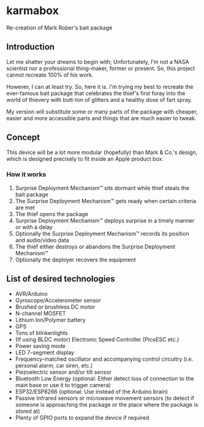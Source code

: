 # karmabox
Re-creation of Mark Rober's bait package

## Introduction
Let me shatter your dreams to begin with; Unfortunately, I'm not a NASA scientist nor a professional thing-maker, former or present. So, this project cannot recreate 100% of his work.

However, I can at least try. So, here it is. I'm trying my best to recreate the ever-famous bait package that celebrates the thief's first foray into the world of thievery with butt-ton of glitters and a healthy dose of fart spray.

My version will substitute some or many parts of the package with cheaper, easier and more accessible parts and things that are much easier to tweak.

## Concept
This device will be a lot more modular (hopefully) than Mark & Co.'s design, which is designed precisely to fit inside an Apple product box.

### How it works
1. Surprise Deployment Mechanism:tm: sits dormant while thief steals the bait package
2. The Surprise Deployment Mechanism:tm: gets ready when certain criteria are met
3. The thief opens the package
4. Surprise Deployment Mechanism:tm: deploys surprise in a timely manner or with a delay
5. Optionally the Surprise Deployment Mechanism:tm: records its position and audio/video data
6. The thief either destroys or abandons the Surprise Deployment Mechanism:tm:
7. Optionally the deployer recovers the equipment

## List of desired technologies
- AVR/Arduino
- Gyroscope/Accelerometer sensor
- Brushed or brushless DC motor
- N-channel MOSFET
- Lithium Ion/Polymer battery 
- GPS
- Tons of blinkenlights
- (If using BLDC motor) Electronic Speed Controller (PicoESC etc.)
- Power saving mode
- LED 7-segment display
- Frequency-matched oscillator and accompanying control circuitry (i.e. personal alarm, car siren, etc.)
- Piezoelectric sensor and/or tilt sensor
- Bluetooth Low Energy (optional: Either detect loss of connection to the main base or use it to trigger camera)
- ESP32/ESP8266 (optional: Use instead of the Arduino brain)
- Passive Infrared sensors or microwave movement sensors (to detect if someone is approaching the package or the place where the package is stored at)
- Plenty of GPIO ports to expand the device if required
